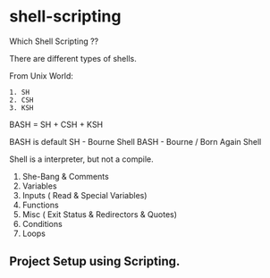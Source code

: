 # shell-scripting

Which Shell Scripting ??

There are different types of shells.

From Unix World:

    1. SH 
    2. CSH
    3. KSH

BASH = SH + CSH + KSH 

BASH is default 
SH - Bourne Shell 
BASH - Bourne / Born Again Shell

Shell is a interpreter, but not a compile.

1. She-Bang & Comments 
2. Variables 
3. Inputs  ( Read & Special Variables)
4. Functions 
5. Misc ( Exit Status & Redirectors & Quotes)
6. Conditions
7. Loops

## Project Setup using Scripting.

